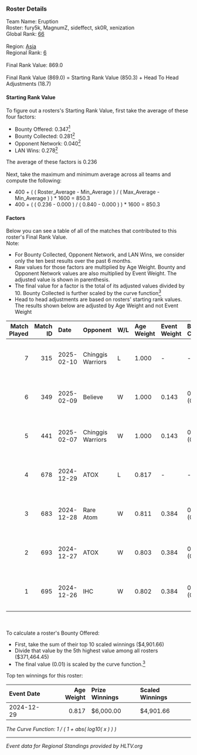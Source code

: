 ### Roster Details<br />
Team Name: Eruption<br />
Roster: fury5k, MagnumZ, sideffect, sk0R, xenization<br />
Global Rank: [66](../../standings_global_2025_02_24.md)<br />
<br />
Region: [Asia]( ../../standings_asia_2025_02_24.md)<br />
Regional Rank: [6]( ../../standings_asia_2025_02_24.md)<br />
<br />
Final Rank Value:  869.0<br />
<br />
Final Rank Value (869.0) = Starting Rank Value (850.3) + Head To Head Adjustments (18.7)<br />

#### Starting Rank Value<br />
To figure out a rosters's Starting Rank Value, first take the average of these four factors:<br />
- Bounty Offered: 0.347[<sup>1</sup>](#table2)
- Bounty Collected: 0.281[<sup>2</sup>](#table1)
- Opponent Network: 0.040[<sup>2</sup>](#table1)
- LAN Wins: 0.278[<sup>2</sup>](#table1)

The average of these factors is 0.236<br />
<br />
Next, take the maximum and minimum average across all teams and compute the following:<br />
- 400 + ( ( Roster_Average - Min_Average ) / ( Max_Average - Min_Average ) ) * 1600 = 850.3
- 400 + ( ( 0.236 - 0.000 ) / ( 0.840 - 0.000 ) ) * 1600 = 850.3


#### Factors<br />
Below you can see a table of all of the matches that contributed to this roster's Final Rank Value.<br />
Note:<br />

- For Bounty Collected, Opponent Network, and LAN Wins, we consider only the ten best results over the past 6 months.
- Raw values for those factors are multiplied by Age Weight. Bounty and Opponent Network values are also multiplied by Event Weight. The adjusted value is shown in parenthesis.
- The final value for a factor is the total of its adjusted values divided by 10. Bounty Collected is further scaled by the curve function[<sup>3</sup>](#curveFunction)
- Head to head adjustments are based on rosters' starting rank values. The results shown below are adjusted by Age Weight and not Event Weight
<span id="table1"></span><br />


| Match Played | Match ID | Date       | Opponent          | W/L | Age Weight | Event Weight | Bounty Collected | Opponent Network | LAN Wins  | H2H Adj. | Roster                                           |
| -: | -: | :- | :- | :- | :- | :- | :- | :- | :- | -: | :- |
|            7 |      315 | 2025-02-10 | Chinggis Warriors | L   | 1.000      | -            | -                | -                | -         |   -21.70 | fury5k, MagnumZ, sideffect, sk0R, xenization     |
|            6 |      349 | 2025-02-09 | Believe           | W   | 1.000      | 0.143        | 0.000 (0.000)    | 0.059 (0.008)    | 0 (0.000) |     3.32 | fury5k, MagnumZ, sideffect, sk0R, xenization     |
|            5 |      441 | 2025-02-07 | Chinggis Warriors | W   | 1.000      | 0.143        | 0.015 (0.002)    | 0.374 (0.053)    | 0 (0.000) |     8.72 | fury5k, MagnumZ, sideffect, sk0R, xenization     |
|            4 |      678 | 2024-12-29 | ATOX              | L   | 0.817      | -            | -                | -                | -         |    -8.53 | fury5k, MagnumZ, sideffect, sk0R, xenization     |
|            3 |      683 | 2024-12-28 | Rare Atom         | W   | 0.811      | 0.384        | 0.024 (0.007)    | 0.348 (0.109)    | 1 (0.811) |    12.55 | fury5k, MagnumZ, sideffect, sk0R, xenization     |
|            2 |      693 | 2024-12-27 | ATOX              | W   | 0.803      | 0.384        | 0.056 (0.017)    | 0.540 (0.167)    | 1 (0.803) |    17.09 | fury5k, MagnumZ, sideffect, sk0R, xenization     |
|            1 |      695 | 2024-12-26 | IHC               | W   | 0.802      | 0.384        | 0.002 (0.001)    | 0.203 (0.063)    | 1 (0.802) |     7.25 | BestronG, fury5k, MagnumZ, sideffect, xenization |

<br />
<span id="table2"></span><br />
To calculate a roster's Bounty Offered:<br />

- First, take the sum of their top 10 scaled winnings ($4,901.66)
- Divide that value by the 5th highest value among all rosters ($371,464.45)
- The final value (0.01) is scaled by the curve function.[<sup>3</sup>](#curveFunction)

Top ten winnings for this roster:<br />

| Event Date | Age Weight | Prize Winnings | Scaled Winnings |
| :- | -: | :- | :- |
| 2024-12-29 |      0.817 | $6,000.00      | $4,901.66       |


<span id="curveFunction"></span>_The Curve Function: 1 / ( 1 + abs( log10( x ) ) )_<br />

---
_Event data for Regional Standings provided by HLTV.org_<br />
